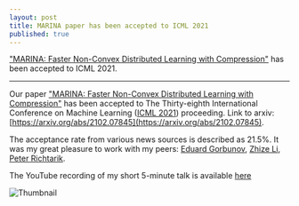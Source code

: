```yaml
---
layout: post
title: MARINA paper has been accepted to ICML 2021
published: true
---
```


["MARINA: Faster Non-Convex Distributed Learning with Compression"](https://proceedings.mlr.press/v139/gorbunov21a.html) has been accepted to ICML 2021.

---

Our paper ["MARINA: Faster Non-Convex Distributed Learning with Compression"](https://proceedings.mlr.press/v139/gorbunov21a.html) has been accepted to The Thirty-eighth International Conference on Machine Learning ([ICML 2021](https://icml.cc/Conferences/2021)) proceeding.
Link to arxiv: [https://arxiv.org/abs/2102.07845](https://arxiv.org/abs/2102.07845).

The acceptance rate from various news sources is described as 21.5%. It was my great pleasure to work with my peers: [Eduard Gorbunov](https://eduardgorbunov.github.io/), [Zhize Li](https://zhizeli.github.io/), [Peter Richtarik](https://richtarik.org/). 

The YouTube recording of my short 5-minute talk is available [here](https://www.youtube.com/watch?v=o5MwC4DYbGE)

![Thumbnail](https://burlachenkok.github.io/materials/icml_thumbnail.jpeg)
